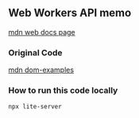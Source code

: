 ## Web Workers API memo
[mdn web docs page](https://developer.mozilla.org/en-US/docs/Web/API/Web_Workers_API)

### Original Code
[mdn dom-examples](https://github.com/mdn/dom-examples/tree/main/web-workers/simple-web-worker)

### How to run this code locally
```
npx lite-server
```
